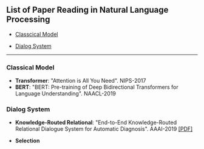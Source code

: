 ## List of Paper Reading in Natural Language Processing    
* [Classcical Model](https://github.com/ZhanHaolan316/NLP-PaperReading/tree/master/papers/dialog-system)

* [Dialog System](https://github.com/ZhanHaolan316/NLP-PaperReading/tree/master/papers/dialog-system)
_____________________

### Classical Model    
* **Transformer**: "Attention is All You Need". NIPS-2017
* **BERT**: "BERT: Pre-training of Deep Bidirectional Transformers for Language Understanding". NAACL-2019


### Dialog System
* **Knowledge-Routed Relational**: "End-to-End Knowledge-Routed Relational Dialogue System for Automatic Diagnosis". AAAI-2019 [[PDF]](https://github.com/ZhanHaolan316/NLP-PaperReading/blob/master/papers/dialog-system/AAAI2019-End-to-EndKnowledge-RoutedRelationalDialogueSystemfor%20AutomaticDiagnosis.pdf)

* **Selection**

